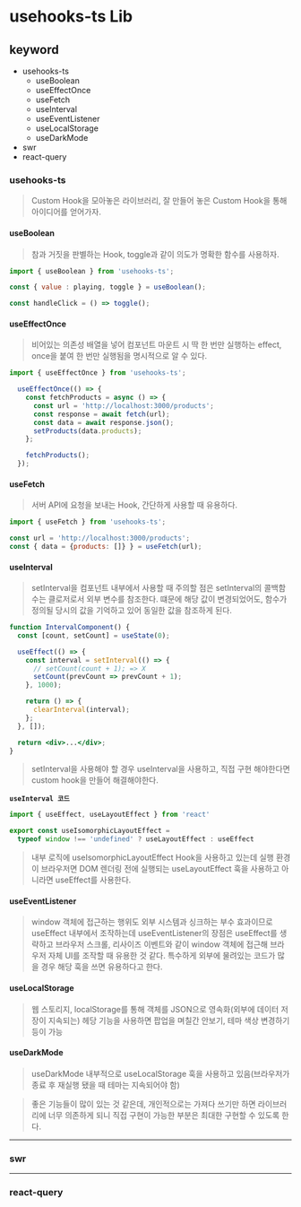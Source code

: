# usehooks-ts Lib

## keyword

- usehooks-ts
  - useBoolean
  - useEffectOnce
  - useFetch
  - useInterval
  - useEventListener
  - useLocalStorage
  - useDarkMode
- swr
- react-query

### usehooks-ts

> Custom Hook을 모아놓은 라이브러리, 잘 만들어 놓은 Custom Hook을 통해 아이디어를 얻어가자.

#### useBoolean

> 참과 거짓을 판별하는 Hook, toggle과 같이 의도가 명확한 함수를 사용하자.

```jsx
import { useBoolean } from 'usehooks-ts';

const { value : playing, toggle } = useBoolean();

const handleClick = () => toggle();
```

#### useEffectOnce

> 비어있는 의존성 배열을 넣어 컴포넌트 마운트 시 딱 한 번만 실행하는 effect, once을 붙여 한 번만 실행됨을 명시적으로 알 수 있다.

```jsx
import { useEffectOnce } from 'usehooks-ts';

  useEffectOnce(() => {
    const fetchProducts = async () => {
      const url = 'http://localhost:3000/products';
      const response = await fetch(url);
      const data = await response.json();
      setProducts(data.products);
    };

    fetchProducts();
  });
```

#### useFetch

> 서버 API에 요청을 보내는 Hook, 간단하게 사용할 때 유용하다.

```jsx
import { useFetch } from 'usehooks-ts';

const url = 'http://localhost:3000/products';
const { data = {products: []} } = useFetch(url);
```

#### useInterval

> setInterval을 컴포넌트 내부에서 사용할 때 주의할 점은 setInterval의 콜백함수는 클로저로서 외부 변수를 참조한다. 떄문에 해당 값이 변경되었어도, 함수가 정의될 당시의 값을 기억하고 있어 동일한 값을 참조하게 된다.

```jsx
function IntervalComponent() {
  const [count, setCount] = useState(0);

  useEffect(() => {
    const interval = setInterval(() => {
      // setCount(count + 1); => X
      setCount(prevCount => prevCount + 1); 
    }, 1000);

    return () => {
      clearInterval(interval);
    };
  }, []);

  return <div>...</div>;
}
```

> setInterval을 사용해야 할 경우 useInterval을 사용하고, 직접 구현 해야한다면 custom hook을 만들어 해결해야한다.

**`useInterval 코드`**

```jsx
import { useEffect, useLayoutEffect } from 'react'

export const useIsomorphicLayoutEffect =
  typeof window !== 'undefined' ? useLayoutEffect : useEffect
```

> 내부 로직에 useIsomorphicLayoutEffect Hook을 사용하고 있는데 실행 환경이 브라우저면 DOM 렌더링 전에 실행되는 useLayoutEffect 훅을 사용하고 아니라면 useEffect를 사용한다.

#### useEventListener

> window 객체에 접근하는 행위도 외부 시스템과 싱크하는 부수 효과이므로 useEffect 내부에서 조작하는데
> useEventListener의 장점은 useEffect를 생략하고 브라우저 스크롤, 리사이즈 이벤트와 같이 window 객체에 접근해 브라우저 자체 UI를 조작할 때 유용한 것 같다. 특수하게 외부에 물려있는 코드가 많을 경우 해당 훅을 쓰면 유용하다고 한다.

#### useLocalStorage

> 웹 스토리지, localStorage를 통해 객체를 JSON으로 영속화(외부에 데이터 저장이 지속되는)
> 헤당 기능을 사용하면 팝업을 며칠간 안보기, 테마 색상 변경하기 등이 가능

#### useDarkMode

> useDarkMode 내부적으로 useLocalStorage 훅을 사용하고 있음(브라우저가 종료 후 재실행 됐을 때 테마는 지속되어야 함)  

> 좋은 기능들이 많이 있는 것 같은데, 개인적으로는 가져다 쓰기만 하면 라이브러리에 너무 의존하게 되니 직접 구현이 가능한 부분은 최대한 구현할 수 있도록 한다.

---

### swr

---

### react-query
